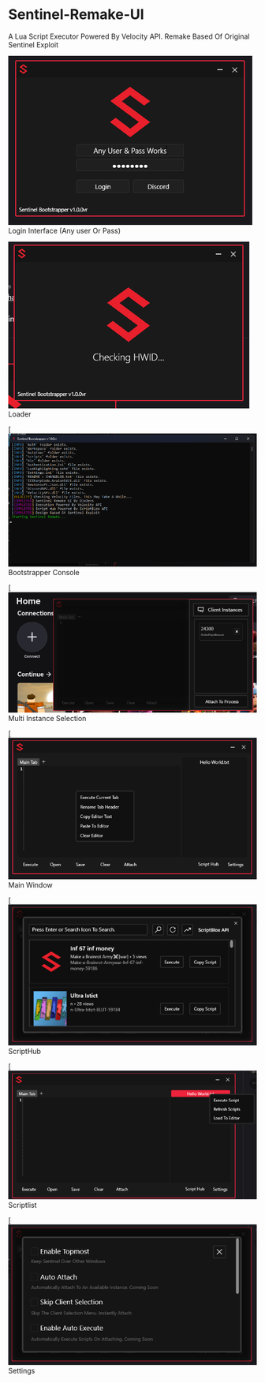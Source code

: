 # Sentinel-Remake-UI
A Lua Script Executor Powered By Velocity API. Remake Based Of Original Sentinel Exploit


![image alt](https://github.com/RobloxExploitDev/SentinelRemakeResrouces/blob/main/Images/Login.png?raw=true)
Login Interface (Any user Or Pass)

![image alt](https://github.com/RobloxExploitDev/SentinelRemakeResrouces/blob/main/Images/Loader.png?raw=true)
Loader

[![image alt](https://github.com/RobloxExploitDev/SentinelRemakeResrouces/blob/main/Images/Bootstrapper.png?raw=true)
Bootstrapper Console

[![image alt](https://github.com/RobloxExploitDev/SentinelRemakeResrouces/blob/main/Images/Attach.png?raw=true)
Multi Instance Selection

[![image alt](https://github.com/RobloxExploitDev/SentinelRemakeResrouces/blob/main/Images/MainExec.png?raw=true)
Main Window

[![image alt](https://github.com/RobloxExploitDev/SentinelRemakeResrouces/blob/main/Images/ScriptHub.png?raw=true)
ScriptHub

[![image alt](https://github.com/RobloxExploitDev/SentinelRemakeResrouces/blob/main/Images/ScriptListShow.png?raw=true)
Scriptlist

[![image alt](https://github.com/RobloxExploitDev/SentinelRemakeResrouces/blob/main/Images/Settings.png?raw=true)
Settings
